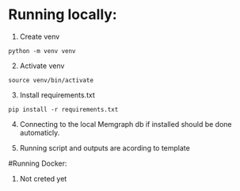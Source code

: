 # Running locally:
1. Create venv
```
python -m venv venv
```

2. Activate venv
```
source venv/bin/activate
```
3. Install requirements.txt
```
pip install -r requirements.txt
```
4. Connecting to the local Memgraph db if installed should be done automaticly.

5. Running script and outputs are acording to template

#Running Docker:

1. Not creted yet

